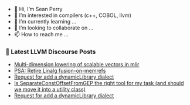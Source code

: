 - 👋 Hi, I’m Sean Perry
- 👀 I’m interested in compilers (c++, COBOL, llvm)
- 🌱 I’m currently learning ...
- 💞️ I’m looking to collaborate on ...
- 📫 How to reach me ...

<!---
s66perry/s66perry is a ✨ special ✨ repository because its `README.md` (this file) appears on your GitHub profile.
You can click the Preview link to take a look at your changes.
--->
### 📕 Latest LLVM Discourse Posts

<!-- DISCOURSE-LLVM:START -->
- [Multi-dimension lowering of scalable vectors in mlir](https://discourse.llvm.org/t/multi-dimension-lowering-of-scalable-vectors-in-mlir/67723#post_1)
- [PSA: Retire Linalg fusion-on-memrefs](https://discourse.llvm.org/t/psa-retire-linalg-fusion-on-memrefs/67720#post_3)
- [Request for add a dynamicLibrary dialect](https://discourse.llvm.org/t/request-for-add-a-dynamiclibrary-dialect/67707#post_5)
- [Is SeparateConstOffsetFromGEP the right tool for my task &lpar;and should we move it into a utility class&rpar;](https://discourse.llvm.org/t/is-separateconstoffsetfromgep-the-right-tool-for-my-task-and-should-we-move-it-into-a-utility-class/67716#post_3)
- [Request for add a dynamicLibrary dialect](https://discourse.llvm.org/t/request-for-add-a-dynamiclibrary-dialect/67707#post_4)
<!-- DISCOURSE-LLVM:END -->
